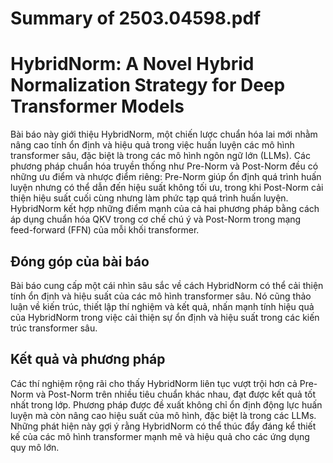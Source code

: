 # Summary of 2503.04598.pdf

# HybridNorm: A Novel Hybrid Normalization Strategy for Deep Transformer Models

Bài báo này giới thiệu HybridNorm, một chiến lược chuẩn hóa lai mới nhằm nâng cao tính ổn định và hiệu quả trong việc huấn luyện các mô hình transformer sâu, đặc biệt là trong các mô hình ngôn ngữ lớn (LLMs). Các phương pháp chuẩn hóa truyền thống như Pre-Norm và Post-Norm đều có những ưu điểm và nhược điểm riêng: Pre-Norm giúp ổn định quá trình huấn luyện nhưng có thể dẫn đến hiệu suất không tối ưu, trong khi Post-Norm cải thiện hiệu suất cuối cùng nhưng làm phức tạp quá trình huấn luyện. HybridNorm kết hợp những điểm mạnh của cả hai phương pháp bằng cách áp dụng chuẩn hóa QKV trong cơ chế chú ý và Post-Norm trong mạng feed-forward (FFN) của mỗi khối transformer.

## Đóng góp của bài báo

Bài báo cung cấp một cái nhìn sâu sắc về cách HybridNorm có thể cải thiện tính ổn định và hiệu suất của các mô hình transformer sâu. Nó cũng thảo luận về kiến trúc, thiết lập thí nghiệm và kết quả, nhấn mạnh tính hiệu quả của HybridNorm trong việc cải thiện sự ổn định và hiệu suất trong các kiến trúc transformer sâu.

## Kết quả và phương pháp

Các thí nghiệm rộng rãi cho thấy HybridNorm liên tục vượt trội hơn cả Pre-Norm và Post-Norm trên nhiều tiêu chuẩn khác nhau, đạt được kết quả tốt nhất trong lớp. Phương pháp được đề xuất không chỉ ổn định động lực huấn luyện mà còn nâng cao hiệu suất của mô hình, đặc biệt là trong các LLMs. Những phát hiện này gợi ý rằng HybridNorm có thể thúc đẩy đáng kể thiết kế của các mô hình transformer mạnh mẽ và hiệu quả cho các ứng dụng quy mô lớn.
